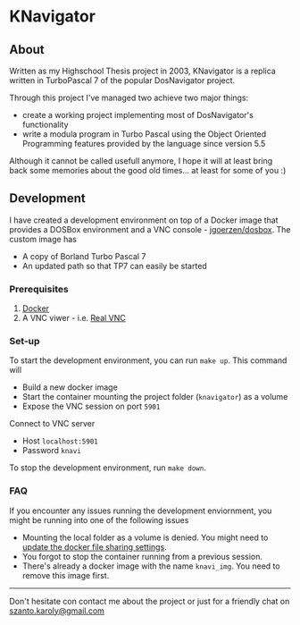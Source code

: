 # KNavigator

## About

Written as my Highschool Thesis project in 2003, KNavigator is a replica written in TurboPascal 7 of the popular DosNavigator project.

Through this project I've managed two achieve two major things:

- create a working project implementing most of DosNavigator's functionality
- write a modula program in Turbo Pascal using the Object Oriented Programming features provided by the language since version 5.5

Although it cannot be called usefull anymore, I hope it will at least bring back some memories about the good old times... at least for some of you :)

## Development

I have created a development environment on top of a Docker image that provides a DOSBox environment and a VNC console - [jgoerzen/dosbox](https://hub.docker.com/r/jgoerzen/dosbox). The custom image has

- A copy of Borland Turbo Pascal 7
- An updated path so that TP7 can easily be started

### Prerequisites

1. [Docker](https://www.docker.com)
2. A VNC viwer - i.e. [Real VNC](https://www.realvnc.com)

### Set-up

To start the development environment, you can run `make up`. This command will

- Build a new docker image
- Start the container mounting the project folder (`knavigator`) as a volume
- Expose the VNC session on port `5901`

Connect to VNC server

- Host `localhost:5901`
- Password `knavi`

To stop the development environment, run `make down`.

### FAQ

If you encounter any issues running the development enviornment, you might be running into one of the following issues

- Mounting the local folder as a volume is denied. You might need to [update the docker file sharing settings](https://stackoverflow.com/a/45123074/1109579).
- You forgot to stop the container running from a previous session.
- There's already a docker image with the name `knavi_img`. You need to remove this image first.

---

Don't hesitate con contact me about the project or just for a friendly chat on szanto.karoly@gmail.com
